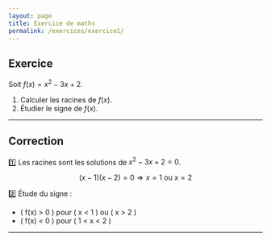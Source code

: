 ```yaml
---
layout: page
title: Exercice de maths
permalink: /exercices/exercice1/
---
```


## Exercice

Soit  $f(x) = x^2 - 3x + 2$.  
1. Calculer les racines de $f(x)$.  
2. Étudier le signe de $f(x)$.

---

## Correction

1️⃣ Les racines sont les solutions de $x^2 - 3x + 2 = 0$.  
$$(x - 1)(x - 2) = 0 \Rightarrow x = 1 \text{ ou } x = 2$$

2️⃣ Étude du signe :  
- \( f(x) > 0 \) pour \( x < 1 \) ou \( x > 2 \)  
- \( f(x) < 0 \) pour \( 1 < x < 2 \)

---